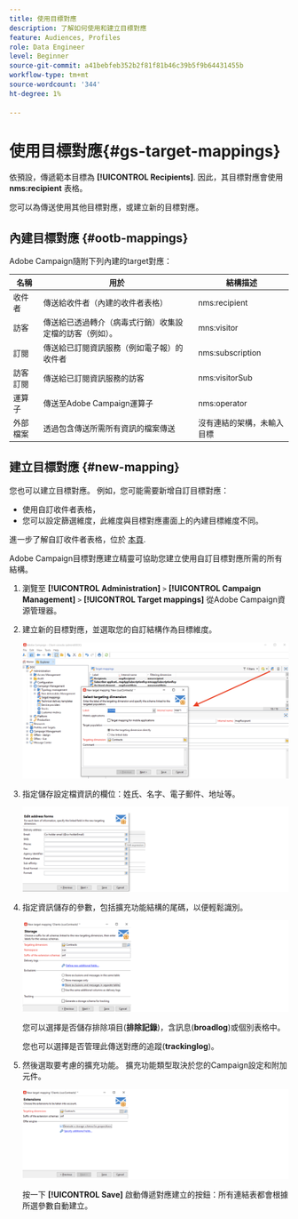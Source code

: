 ```yaml
---
title: 使用目標對應
description: 了解如何使用和建立目標對應
feature: Audiences, Profiles
role: Data Engineer
level: Beginner
source-git-commit: a41bebfeb352b2f81f81b46c39b5f9b64431455b
workflow-type: tm+mt
source-wordcount: '344'
ht-degree: 1%

---
```


# 使用目標對應{#gs-target-mappings}

依預設，傳遞範本目標為 **[!UICONTROL Recipients]**. 因此，其目標對應會使用 **nms:recipient** 表格。

您可以為傳送使用其他目標對應，或建立新的目標對應。

## 內建目標對應 {#ootb-mappings}

Adobe Campaign隨附下列內建的target對應：

| 名稱 | 用於 | 結構描述 |
|---|---|---|
| 收件者 | 傳送給收件者（內建的收件者表格） | nms:recipient |
| 訪客 | 傳送給已透過轉介（病毒式行銷）收集設定檔的訪客（例如）。 | mns:visitor |
| 訂閱 | 傳送給已訂閱資訊服務（例如電子報）的收件者 | nms:subscription |
| 訪客訂閱 | 傳送給已訂閱資訊服務的訪客 | nms:visitorSub |
| 運算子 | 傳送至Adobe Campaign運算子 | nms:operator |
| 外部檔案 | 透過包含傳送所需所有資訊的檔案傳送 | 沒有連結的架構，未輸入目標 |

## 建立目標對應 {#new-mapping}

您也可以建立目標對應。 例如，您可能需要新增自訂目標對應：

* 使用自訂收件者表格，
* 您可以設定篩選維度，此維度與目標對應畫面上的內建目標維度不同。

進一步了解自訂收件者表格，位於 [本頁](../dev/custom-recipient.md).

Adobe Campaign目標對應建立精靈可協助您建立使用自訂目標對應所需的所有結構。

1. 瀏覽至 **[!UICONTROL Administration]** `>` **[!UICONTROL Campaign Management]** `>` **[!UICONTROL Target mappings]** 從Adobe Campaign資源管理器。

1. 建立新的目標對應，並選取您的自訂結構作為目標維度。

   ![](assets/new-target-mapping.png)


1. 指定儲存設定檔資訊的欄位：姓氏、名字、電子郵件、地址等。

   ![](assets/wf_new_mapping_define_join.png)

1. 指定資訊儲存的參數，包括擴充功能結構的尾碼，以便輕鬆識別。

   ![](assets/wf_new_mapping_define_names.png)

   您可以選擇是否儲存排除項目(**排除記錄**)，含訊息(**broadlog**)或個別表格中。

   您也可以選擇是否管理此傳送對應的追蹤(**trackinglog**)。

1. 然後選取要考慮的擴充功能。 擴充功能類型取決於您的Campaign設定和附加元件。

   ![](assets/wf_new_mapping_define_extensions.png)

   按一下 **[!UICONTROL Save]** 啟動傳遞對應建立的按鈕：所有連結表都會根據所選參數自動建立。

